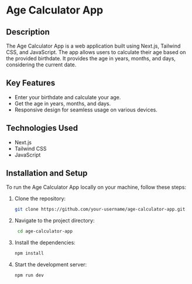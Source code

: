 # Age Calculator App

## Description

The Age Calculator App is a web application built using Next.js, Tailwind CSS, and JavaScript. The app allows users to calculate their age based on the provided birthdate. It provides the age in years, months, and days, considering the current date.

## Key Features

- Enter your birthdate and calculate your age.
- Get the age in years, months, and days.
- Responsive design for seamless usage on various devices.

## Technologies Used

- Next.js
- Tailwind CSS
- JavaScript

## Installation and Setup

To run the Age Calculator App locally on your machine, follow these steps:

1. Clone the repository:

    ```bash
    git clone https://github.com/your-username/age-calculator-app.git

2. Navigate to the project directory:
    ```bash
     cd age-calculator-app

3. Install the dependencies:
     ```bash
     npm install

4. Start the development server:
     ```bash
     npm run dev

